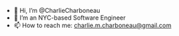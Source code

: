 - 👋 Hi, I’m @CharlieCharboneau
- 👀 I’m an NYC-based Software Engineer 
- 📫 How to reach me: charlie.m.charboneau@gmail.com

<!---
CharlieCharboneau/CharlieCharboneau is a ✨ special ✨ repository because its `README.md` (this file) appears on your GitHub profile.
You can click the Preview link to take a look at your changes.
--->


